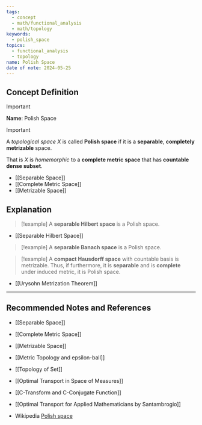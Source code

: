 ```yaml
---
tags:
  - concept
  - math/functional_analysis
  - math/topology
keywords:
  - polish_space
topics:
  - functional_analysis
  - topology
name: Polish Space
date of note: 2024-05-25
---
```


## Concept Definition

>[!important]
>**Name**: Polish Space

>[!important]
>A *topological space* $X$ is called **Polish space** if it is a **separable**, **completely metrizable** space.
>
>That is $X$ is *homemorphic* to a **complete metric space** that has **countable dense subset**.

- [[Separable Space]]
- [[Complete Metric Space]]
- [[Metrizable Space]]


## Explanation


>[!example]
>A **separable Hilbert space** is a Polish space.

- [[Separable Hilbert Space]]

>[!example]
>A **separable Banach space** is a Polish space.



>[!example]
>A **compact Hausdorff space** with countable basis is metrizable. Thus, if furthermore, it is **separable** and is **complete** under induced metric, it is Polish space.

- [[Urysohn Metrization Theorem]]





-----------
##  Recommended Notes and References

- [[Separable Space]]
- [[Complete Metric Space]]
- [[Metrizable Space]]


- [[Metric Topology and epsilon-ball]]
- [[Topology of Set]]

- [[Optimal Transport in Space of Measures]]
- [[C-Transform and C-Conjugate Function]]

- [[Optimal Transport for Applied Mathematicians by Santambrogio]]

- Wikipedia [Polish space](https://en.wikipedia.org/wiki/Polish_space)